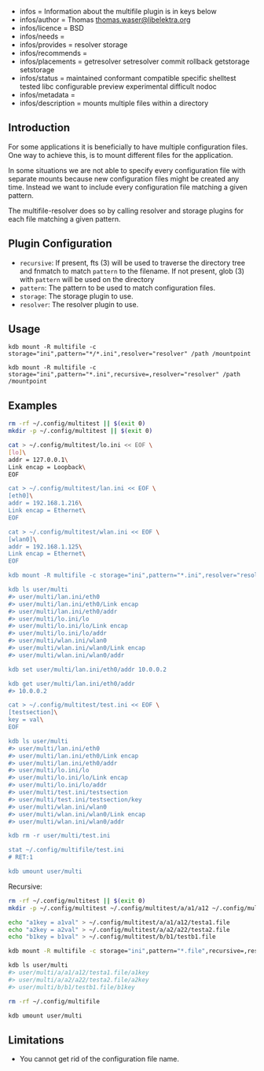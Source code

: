 - infos = Information about the multifile plugin is in keys below
- infos/author = Thomas <thomas.waser@libelektra.org>
- infos/licence = BSD
- infos/needs =
- infos/provides = resolver storage
- infos/recommends =
- infos/placements = getresolver setresolver commit rollback getstorage setstorage
- infos/status = maintained conformant compatible specific shelltest tested libc configurable preview experimental difficult nodoc
- infos/metadata =
- infos/description = mounts multiple files within a directory 

## Introduction

For some applications it is beneficially to have multiple configuration files.
One way to achieve this, is to mount different files for the application.

In some situations we are not able to specify every configuration file with separate mounts
because new configuration files might be created any time.
Instead we want to include every configuration file matching a given pattern.

The multifile-resolver does so by calling resolver and storage plugins for each file matching a given pattern.


## Plugin Configuration

- `recursive`:
  If present, fts (3) will be used to traverse the directory tree and fnmatch to match `pattern` to the filename.
  If not present, glob (3) with `pattern` will be used on the directory 
- `pattern`:
  The pattern to be used to match configuration files.
- `storage`:
  The storage plugin to use.
- `resolver`:
  The resolver plugin to use.


## Usage

`kdb mount -R multifile -c storage="ini",pattern="*/*.ini",resolver="resolver" /path /mountpoint`

`kdb mount -R multifile -c storage="ini",pattern="*.ini",recursive=,resolver="resolver" /path /mountpoint` 

## Examples

```sh
rm -rf ~/.config/multitest || $(exit 0)
mkdir -p ~/.config/multitest || $(exit 0)

cat > ~/.config/multitest/lo.ini << EOF \
[lo]\
addr = 127.0.0.1\
Link encap = Loopback\
EOF

cat > ~/.config/multitest/lan.ini << EOF \
[eth0]\
addr = 192.168.1.216\
Link encap = Ethernet\
EOF

cat > ~/.config/multitest/wlan.ini << EOF \
[wlan0]\
addr = 192.168.1.125\
Link encap = Ethernet\
EOF

kdb mount -R multifile -c storage="ini",pattern="*.ini",resolver="resolver" multitest user/multi

kdb ls user/multi
#> user/multi/lan.ini/eth0
#> user/multi/lan.ini/eth0/Link encap
#> user/multi/lan.ini/eth0/addr
#> user/multi/lo.ini/lo
#> user/multi/lo.ini/lo/Link encap
#> user/multi/lo.ini/lo/addr
#> user/multi/wlan.ini/wlan0
#> user/multi/wlan.ini/wlan0/Link encap
#> user/multi/wlan.ini/wlan0/addr

kdb set user/multi/lan.ini/eth0/addr 10.0.0.2

kdb get user/multi/lan.ini/eth0/addr
#> 10.0.0.2

cat > ~/.config/multitest/test.ini << EOF \
[testsection]\
key = val\
EOF

kdb ls user/multi
#> user/multi/lan.ini/eth0
#> user/multi/lan.ini/eth0/Link encap
#> user/multi/lan.ini/eth0/addr
#> user/multi/lo.ini/lo
#> user/multi/lo.ini/lo/Link encap
#> user/multi/lo.ini/lo/addr
#> user/multi/test.ini/testsection
#> user/multi/test.ini/testsection/key
#> user/multi/wlan.ini/wlan0
#> user/multi/wlan.ini/wlan0/Link encap
#> user/multi/wlan.ini/wlan0/addr

kdb rm -r user/multi/test.ini

stat ~/.config/multifile/test.ini
# RET:1

kdb umount user/multi
```

Recursive: 

```sh
rm -rf ~/.config/multitest || $(exit 0)
mkdir -p ~/.config/multitest ~/.config/multitest/a/a1/a12 ~/.config/multitest/a/a2/a22 ~/.config/multitest/b/b1|| $(exit 0)

echo "a1key = a1val" > ~/.config/multitest/a/a1/a12/testa1.file
echo "a2key = a2val" > ~/.config/multitest/a/a2/a22/testa2.file
echo "b1key = b1val" > ~/.config/multitest/b/b1/testb1.file

kdb mount -R multifile -c storage="ini",pattern="*.file",recursive=,resolver="resolver" multitest user/multi

kdb ls user/multi
#> user/multi/a/a1/a12/testa1.file/a1key
#> user/multi/a/a2/a22/testa2.file/a2key
#> user/multi/b/b1/testb1.file/b1key

rm -rf ~/.config/multifile

kdb umount user/multi
```

## Limitations

- You cannot get rid of the configuration file name.
